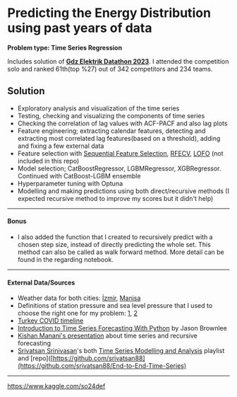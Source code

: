 # Predicting the Energy Distribution using past years of data

__Problem type: Time Series Regression__

Includes solution of [__Gdz Elektrik Datathon 2023__](https://www.kaggle.com/competitions/gdz-elektrik-datathon-2023). I attended the competition solo and ranked 61th(top %27) out of 342 competitors and 234 teams. 

## Solution
* Exploratory analysis and visualization of the time series
* Testing, checking and visualizing the components of time series
* Checking the correlation of lag values with ACF-PACF and also lag plots
* Feature engineering; extracting calendar features, detecting and extracting most correlated lag features(based on a threshold), adding and fixing a few external data
* Feature selection with [Sequential Feature Selection](https://rasbt.github.io/mlxtend/user_guide/feature_selection/SequentialFeatureSelector/), [RFECV](https://scikit-learn.org/stable/modules/generated/sklearn.feature_selection.RFECV.html), [LOFO](https://github.com/aerdem4/lofo-importance) (not included in this repo)
* Model selection; CatBoostRegressor, LGBMRegressor, XGBRegressor. Continued with CatBoost-LGBM ensemble
* Hyperparameter tuning with Optuna
* Modelling and making predictions using both direct/recursive methods (I expected recursive method to improve my scores but it didn't help)

***
#### Bonus

* I also added the function that I created to recursively predict with a chosen step size, instead of directly predicting the whole set. This method can also be called as walk forward method. More detail can be found in the regarding notebook. 
***

#### External Data/Sources

* Weather data for both cities: [İzmir](https://rp5.ru/%C4%B0zmir_kentine_ait_hava_durumu_ar%C5%9Fivi), [Manisa](https://rp5.ru/Manisa_kentine_ait_hava_durumu_ar%C5%9Fivi)
* Definitions of station pressure and sea level pressure that I used to choose the right one for my problem: [1](https://www.weather.gov/bou/pressure_definitions), [2](https://kestrelinstruments.com/blog/barometric-pressure-vs-station-pressure-whats-the-difference/)
*  [Turkey COVID timeline](https://tr.wikipedia.org/wiki/T%C3%BCrkiye%27de_COVID-19_pandemisi_zaman_%C3%A7izelgesi)
* [Introduction to Time Series Forecasting With Python](https://machinelearningmastery.com/introduction-to-time-series-forecasting-with-python/) by Jason Brownlee
* [Kishan Manani's presentation](https://www.youtube.com/watch?v=9QtL7m3YS9I) about time series and recursive forecasting
* [Srivatsan Srinivasan](https://github.com/srivatsan88)'s both [Time Series Modelling and Analysis](https://www.youtube.com/playlist?list=PL3N9eeOlCrP5cK0QRQxeJd6GrQvhAtpBK) playlist and [repo]([https://github.com/srivatsan88](https://github.com/srivatsan88/End-to-End-Time-Series)
***



https://www.kaggle.com/so24def

